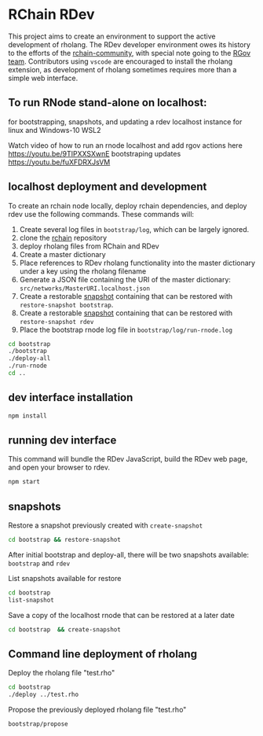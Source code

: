 # RChain RDev

This project aims to create an environment to support the active development of rholang.
The RDev developer environment owes its history to the efforts of the [rchain-community](https://github.com/rchain-community), with special note going to the [RGov team](https://github.com/rchain-community/rgov).
Contributors using `vscode` are encouraged to install the rholang extension, as development of rholang sometimes requires more than a simple web interface.

## To run RNode stand-alone on localhost:
for bootstrapping, snapshots, and updating a rdev localhost instance for linux and Windows-10 WSL2

Watch video of how to run an rnode localhost and add rgov actions here https://youtu.be/9TIPXXSXwnE bootstraping updates https://youtu.be/fuXFDRXJsVM

## localhost deployment and development
To create an rchain node locally, deploy rchain dependencies, and deploy rdev use the following commands. These commands will:
  1) Create several log files in `bootstrap/log`, which can be largely ignored.
  2) clone the [rchain](https://github.com/rchain/rchain) repository
  3) deploy rholang files from RChain and RDev
  4) Create a master dictionary
  5) Place references to RDev rholang functionality into the master dictionary under a key using the rholang filename
  6) Generate a JSON file containing the URI of the master dictionary: `src/networks/MasterURI.localhost.json`
  7) Create a restorable [snapshot](snapshots) containing that can be restored with `restore-snapshot bootstrap`.
  8) Create a restorable [snapshot](snapshots) containing that can be restored with `restore-snapshot rdev`
  9) Place the bootstrap rnode log file in `bootstrap/log/run-rnode.log`

```bash
cd bootstrap
./bootstrap
./deploy-all
./run-rnode
cd ..
```

## dev interface installation
```bash
npm install
```

## running dev interface
This command will bundle the RDev JavaScript, build the RDev web page, and open your browser to rdev.
```bash
npm start
```

## snapshots
Restore a snapshot previously created with `create-snapshot`
```bash
cd bootstrap && restore-snapshot
```

After initial bootstrap and deploy-all, there will be two snapshots available: `bootstrap` and `rdev`

List snapshots available for restore
```bash
cd bootstrap
list-snapshot
```

Save a copy of the localhost rnode that can be restored at a later date
```bash
cd bootstrap  && create-snapshot
```

## Command line deployment of rholang
Deploy the rholang file "test.rho"
```bash
cd bootstrap
./deploy ../test.rho
```
Propose the previously deployed rholang file "test.rho"
```bash
bootstrap/propose
```
